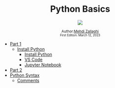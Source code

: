 <div align="center">
  <h1>Python Basics</h1>
  <a class="header-badge" target="_blank" href="https://www.linkedin.com/in/mehdizallaghi/">
  <img src="https://img.shields.io/badge/style--5eba00.svg?label=LinkedIn&logo=linkedin&style=social">
  </a>
 

<sub>Author:<a href="https://www.linkedin.com/in/mehdizallaghi/" target="_blank">Mehdi Zallaghi</a><br>
<small> First Edition: March 12, 2023</small>
</sub>

</div>



- [Part 1](#part-1)
  - [Install Python](#Deep-learning-libraries)
    - [Install Python](#Install-Python)
    - [VS Code](#VS-Code)
    - [Jupyter Notebook](#Jupyter-Notebook)
 - [Part 2](#part-2)
  - [Python Syntax](#Execute-Python-Syntax)
    - [Comments](#Comments)
